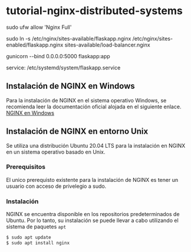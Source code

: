# tutorial-nginx-distributed-systems

sudo ufw allow 'Nginx Full'

sudo ln -s /etc/nginx/sites-available/flaskapp.nginx /etc/nginx/sites-enabled/flaskapp.nginx
sites-available/load-balancer.nginx

gunicorn --bind 0.0.0.0:5000 flaskapp:app

service: /etc/systemd/system/flaskapp.service

## Instalación de NGINX en Windows

Para la instalación de NGINX en el sistema operativo Windows, se recomienda leer la documentación oficial alojada en el siguiente enlace. [NGINX en Windows](https://nginx.org/en/docs/windows.html)

## Instalación de NGINX en entorno Unix 

Se utiliza una distribución Ubuntu 20.04 LTS para la instalación en NGINX en un sistema operativo basado en Unix.

### Prerequisitos

El unico prerequisto existente para la instalación de NGINX es tener un usuario con acceso de privelegio a sudo.

### Instalación

NGINX se encuentra disponible en los repositorios predeterminados de Ubuntu. Por lo tanto, su instalación se puede llevar a cabo utilizando el sistema de paquetes `apt`
```bat
$ sudo apt update
$ sudo apt install nginx

```
